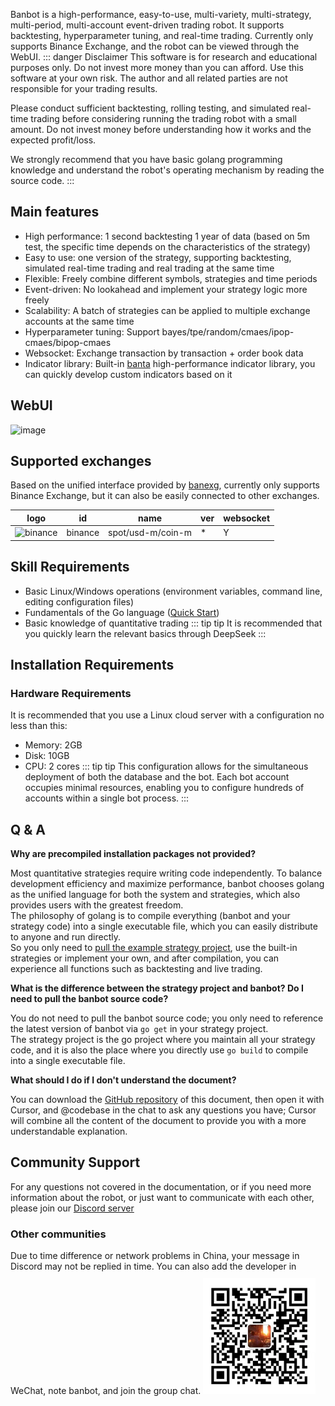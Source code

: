 Banbot is a high-performance, easy-to-use, multi-variety, multi-strategy, multi-period, multi-account event-driven trading robot. It supports backtesting, hyperparameter tuning, and real-time trading.
Currently only supports Binance Exchange, and the robot can be viewed through the WebUI.
::: danger Disclaimer
This software is for research and educational purposes only. Do not invest more money than you can afford. Use this software at your own risk. The author and all related parties are not responsible for your trading results.

Please conduct sufficient backtesting, rolling testing, and simulated real-time trading before considering running the trading robot with a small amount. Do not invest money before understanding how it works and the expected profit/loss.

We strongly recommend that you have basic golang programming knowledge and understand the robot's operating mechanism by reading the source code.
:::

## Main features
* High performance: 1 second backtesting 1 year of data (based on 5m test, the specific time depends on the characteristics of the strategy)
* Easy to use: one version of the strategy, supporting backtesting, simulated real-time trading and real trading at the same time
* Flexible: Freely combine different symbols, strategies and time periods
* Event-driven: No lookahead and implement your strategy logic more freely
* Scalability: A batch of strategies can be applied to multiple exchange accounts at the same time
* Hyperparameter tuning: Support bayes/tpe/random/cmaes/ipop-cmaes/bipop-cmaes
* Websocket: Exchange transaction by transaction + order book data
* Indicator library: Built-in [banta](https://github.com/banbox/banta) high-performance indicator library, you can quickly develop custom indicators based on it

## WebUI
![image](https://www.banbot.site/uidev.gif)

## Supported exchanges
Based on the unified interface provided by [banexg](https://github.com/banbox/banexg), currently only supports Binance Exchange, but it can also be easily connected to other exchanges.

| logo                                                                                                            | id      | name              | ver | websocket |
|-----------------------------------------------------------------------------------------------------------------|---------|-------------------|-----|-----------|
| ![binance](https://user-images.githubusercontent.com/1294454/29604020-d5483cdc-87ee-11e7-94c7-d1a8d9169293.jpg) | binance | spot/usd-m/coin-m | *   | Y         |

## Skill Requirements
* Basic Linux/Windows operations (environment variables, command line, editing configuration files)
* Fundamentals of the Go language ([Quick Start](https://go.dev/tour/welcome/2))
* Basic knowledge of quantitative trading
::: tip tip
It is recommended that you quickly learn the relevant basics through DeepSeek
:::

## Installation Requirements
### Hardware Requirements
It is recommended that you use a Linux cloud server with a configuration no less than this:
* Memory: 2GB
* Disk: 10GB
* CPU: 2 cores
::: tip tip
This configuration allows for the simultaneous deployment of both the database and the bot. Each bot account occupies minimal resources, enabling you to configure hundreds of accounts within a single bot process.
:::

## Q & A
**Why are precompiled installation packages not provided?**

Most quantitative strategies require writing code independently. To balance development efficiency and maximize performance, banbot chooses golang as the unified language for both the system and strategies, which also provides users with the greatest freedom.  
The philosophy of golang is to compile everything (banbot and your strategy code) into a single executable file, which you can easily distribute to anyone and run directly.  
So you only need to [pull the example strategy project](./init_project.md), use the built-in strategies or implement your own, and after compilation, you can experience all functions such as backtesting and live trading.

**What is the difference between the strategy project and banbot? Do I need to pull the banbot source code?**

You do not need to pull the banbot source code; you only need to reference the latest version of banbot via `go get` in your strategy project.  
The strategy project is the go project where you maintain all your strategy code, and it is also the place where you directly use `go build` to compile into a single executable file.

**What should I do if I don't understand the document?**

You can download the [GitHub repository](https://github.com/banbox/bandoc/) of this document, then open it with Cursor, and @codebase in the chat to ask any questions you have; Cursor will combine all the content of the document to provide you with a more understandable explanation.

## Community Support
For any questions not covered in the documentation, or if you need more information about the robot, or just want to communicate with each other, 
please join our [Discord server](https://discord.com/invite/XXjA8ctqga)

### Other communities
Due to time difference or network problems in China, your message in Discord may not be replied in time. You can also add the developer in WeChat, note banbot, and join the group chat.
<img style="width:180px;margin-top:10px" src="/img/wechat.jpg"/>

